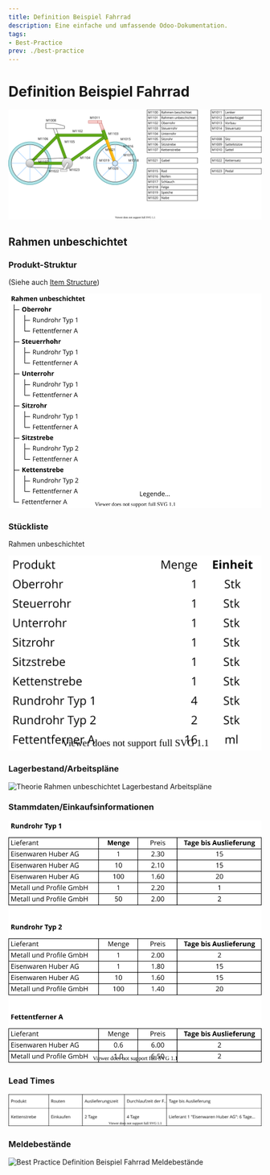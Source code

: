 ```yaml
---
title: Definition Beispiel Fahrrad
description: Eine einfache und umfassende Odoo-Dokumentation.
tags:
- Best-Practice
prev: ./best-practice
---
```

# Definition Beispiel Fahrrad

![Best Practice Definition Beispiel Fahrrad](attachments/Best%20Practice%20Definition%20Beispiel%20Fahrrad.svg)

## Rahmen unbeschichtet

### Produkt-Struktur

(Siehe auch [Item Structure](Best%20Practice%20Item%20Structure.md))

![Theorie Item Structure Rahmen unbeschichtet](attachments/Best%20Practice%20Item%20Structure%20Rahmen%20unbeschichtet.svg)

### Stückliste

Rahmen unbeschichtet

![Best Practice Definition Beispiel Fahrrad BoM](attachments/Best%20Practice%20Definition%20Beispiel%20Fahrrad%20BoM.svg)

### Lagerbestand/Arbeitspläne

![Theorie Rahmen unbeschichtet Lagerbestand Arbeitspläne](attachments/Best%20Practice%20Rahmen%20unbeschichtet%20Lagerbestand%20Arbeitspläne.svg)

### Stammdaten/Einkaufsinformationen

![Theorie Stammdaten Einkaufsinformationen](attachments/Best%20Practice%20Stammdaten%20Einkaufsinformationen.svg)

### Lead Times

![Best Practice Definition Beispiel Fahrrad Lead Times](attachments/Best%20Practice%20Definition%20Beispiel%20Fahrrad%20Lead%20Times.svg)

### Meldebestände

![Best Practice Definition Beispiel Fahrrad Meldebestände](attachments/Best%20Practice%20Definition%20Beispiel%20Fahrrad%20Meldebestände.svg)

